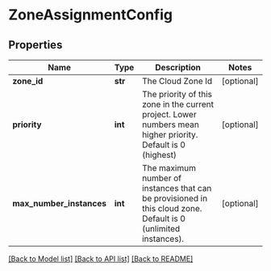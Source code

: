 # ZoneAssignmentConfig

## Properties
Name | Type | Description | Notes
------------ | ------------- | ------------- | -------------
**zone_id** | **str** | The Cloud Zone Id | [optional] 
**priority** | **int** | The priority of this zone in the current project. Lower numbers mean higher priority. Default is 0 (highest) | [optional] 
**max_number_instances** | **int** | The maximum number of instances that can be provisioned in this cloud zone. Default is 0 (unlimited instances). | [optional] 

[[Back to Model list]](../README.md#documentation-for-models) [[Back to API list]](../README.md#documentation-for-api-endpoints) [[Back to README]](../README.md)

